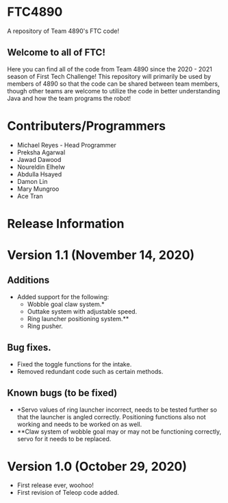 # FTC4890
A repository of Team 4890's FTC code!

## Welcome to all of FTC!
Here you can find all of the code from Team 4890 since the 2020 - 2021 season of First Tech Challenge!
This repository will primarily be used by members of 4890 so that the code can be shared between team members, though other teams are welcome to utilize the code in better understanding Java and how the team programs the robot! 

# Contributers/Programmers

* Michael Reyes - Head Programmer
* Preksha Agarwal
* Jawad Dawood
* Noureldin Elhelw
* Abdulla Hsayed
* Damon Lin
* Mary Mungroo
* Ace Tran

# Release Information

# Version 1.1 (November 14, 2020)

## Additions

* Added support for the following: 
   - Wobble goal claw system.*
   - Outtake system with adjustable speed.
   - Ring launcher positioning system.** 
   - Ring pusher.

## Bug fixes.

* Fixed the toggle functions for the intake.
* Removed redundant code such as certain methods. 

## Known bugs (to be fixed)

* *Servo values of ring launcher incorrect, needs to be tested further so that the launcher is angled correctly. Positioning functions also not working and needs to be worked on as well.
* **Claw system of wobble goal may or may not be functioning correctly, servo for it needs to be replaced.

# Version 1.0 (October 29, 2020) 

* First release ever, woohoo!
* First revision of Teleop code added.
